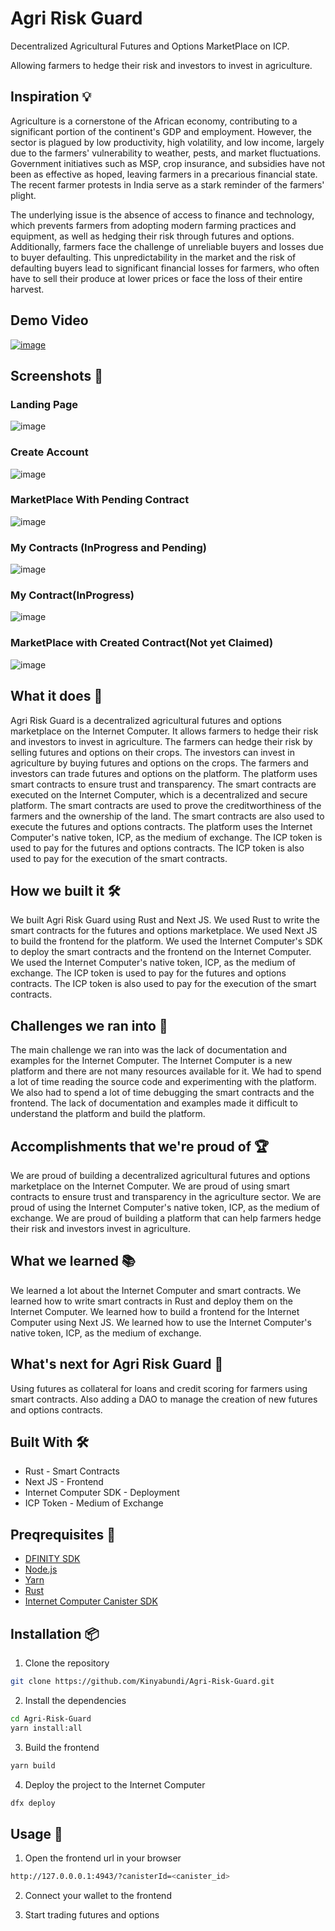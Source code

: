 # Agri Risk Guard

Decentralized Agricultural Futures and Options MarketPlace on ICP.

Allowing farmers to hedge their risk and investors to invest in agriculture.



## Inspiration 💡

Agriculture is a cornerstone of the African economy, contributing to a significant portion of the continent's GDP and employment. However, the sector is plagued by low productivity, high volatility, and low income, largely due to the farmers' vulnerability to weather, pests, and market fluctuations. Government initiatives such as MSP, crop insurance, and subsidies have not been as effective as hoped, leaving farmers in a precarious financial state. The recent farmer protests in India serve as a stark reminder of the farmers' plight.

The underlying issue is the absence of access to finance and technology, which prevents farmers from adopting modern farming practices and equipment, as well as hedging their risk through futures and options. 
Additionally, farmers face the challenge of unreliable buyers and losses due to buyer defaulting. This unpredictability in the market and the risk of defaulting buyers lead to significant financial losses for farmers, who often have to sell their produce at lower prices or face the loss of their entire harvest.

## Demo Video
[![image](https://github.com/Kinyabundi/Agri-Risk-Guard/assets/75924698/6d6d4625-c6e7-44cf-8383-1444a10a6225)](https://www.youtube.com/watch?v=PnEkrBsJo5M)

## Screenshots 📸

### Landing Page
![image](https://github.com/Kinyabundi/Agri-Risk-Guard/assets/75924698/6d6d4625-c6e7-44cf-8383-1444a10a6225)

### Create Account
![image](https://github.com/Kinyabundi/Agri-Risk-Guard/assets/75924698/f252a7e8-bb63-401e-86c1-4b7f455b9566)

### MarketPlace With Pending Contract 
![image](https://github.com/Kinyabundi/Agri-Risk-Guard/assets/75924698/c57065ce-0c3b-4084-ac76-fc6627988ea5)

### My Contracts (InProgress and Pending)
![image](https://github.com/Kinyabundi/Agri-Risk-Guard/assets/75924698/41672247-d269-4a45-b353-e5a4c977a6d4)

### My Contract(InProgress)
![image](https://github.com/Kinyabundi/Agri-Risk-Guard/assets/75924698/cf9efb17-c754-4732-a94c-04999e770084)

### MarketPlace with Created Contract(Not yet Claimed)
![image](https://github.com/Kinyabundi/Agri-Risk-Guard/assets/75924698/81842b86-4efb-404b-b4ae-1289990571eb)




## What it does 🚀

Agri Risk Guard is a decentralized agricultural futures and options marketplace on the Internet Computer. It allows farmers to hedge their risk and investors to invest in agriculture. The farmers can hedge their risk by selling futures and options on their crops. The investors can invest in agriculture by buying futures and options on the crops. The farmers and investors can trade futures and options on the platform. The platform uses smart contracts to ensure trust and transparency. The smart contracts are executed on the Internet Computer, which is a decentralized and secure platform. The smart contracts are used to prove the creditworthiness of the farmers and the ownership of the land. The smart contracts are also used to execute the futures and options contracts. The platform uses the Internet Computer's native token, ICP, as the medium of exchange. The ICP token is used to pay for the futures and options contracts. The ICP token is also used to pay for the execution of the smart contracts.

## How we built it 🛠️

We built Agri Risk Guard using Rust and Next JS. We used Rust to write the smart contracts for the futures and options marketplace. We used Next JS to build the frontend for the platform. We used the Internet Computer's SDK to deploy the smart contracts and the frontend on the Internet Computer. We used the Internet Computer's native token, ICP, as the medium of exchange. The ICP token is used to pay for the futures and options contracts. The ICP token is also used to pay for the execution of the smart contracts.

## Challenges we ran into 🤯

The main challenge we ran into was the lack of documentation and examples for the Internet Computer. The Internet Computer is a new platform and there are not many resources available for it. We had to spend a lot of time reading the source code and experimenting with the platform. We also had to spend a lot of time debugging the smart contracts and the frontend. The lack of documentation and examples made it difficult to understand the platform and build the platform.

## Accomplishments that we're proud of 🏆

We are proud of building a decentralized agricultural futures and options marketplace on the Internet Computer. We are proud of using smart contracts to ensure trust and transparency in the agriculture sector. We are proud of using the Internet Computer's native token, ICP, as the medium of exchange. We are proud of building a platform that can help farmers hedge their risk and investors invest in agriculture.

## What we learned 📚

We learned a lot about the Internet Computer and smart contracts. We learned how to write smart contracts in Rust and deploy them on the Internet Computer. We learned how to build a frontend for the Internet Computer using Next JS. We learned how to use the Internet Computer's native token, ICP, as the medium of exchange.

## What's next for Agri Risk Guard 🚀

Using futures as collateral for loans and credit scoring for farmers using smart contracts.
Also adding a DAO to manage the creation of new futures and options contracts.

## Built With 🛠️

- Rust - Smart Contracts
- Next JS - Frontend
- Internet Computer SDK - Deployment
- ICP Token - Medium of Exchange

## Preqrequisites 📝

- [DFINITY SDK](https://sdk.dfinity.org/docs/download.html)
- [Node.js](https://nodejs.org/en/download/)
- [Yarn](https://classic.yarnpkg.com/en/docs/install)
- [Rust](https://www.rust-lang.org/tools/install)
- [Internet Computer Canister SDK](https://sdk.dfinity.org/docs/quickstart/local-quickstart.html)

## Installation 📦

1. Clone the repository

```bash
git clone https://github.com/Kinyabundi/Agri-Risk-Guard.git
```

2. Install the dependencies

```bash
cd Agri-Risk-Guard
yarn install:all
```

3. Build the frontend

```bash
yarn build
```

4. Deploy the project to the Internet Computer

```bash
dfx deploy
```

## Usage 🚀

1. Open the frontend url in your browser

```bash
http://127.0.0.0.1:4943/?canisterId=<canister_id>
```

2. Connect your wallet to the frontend

3. Start trading futures and options
